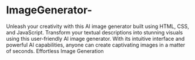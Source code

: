 # ImageGenerator-
Unleash your creativity with this AI image generator built using HTML, CSS, and JavaScript.  Transform your textual descriptions into stunning visuals using this user-friendly AI image generator. With its intuitive interface and powerful AI capabilities, anyone can create captivating images in a matter of seconds. Effortless Image Generation
